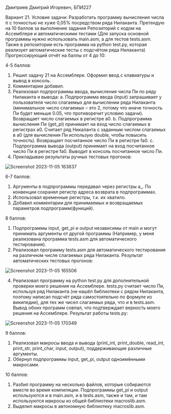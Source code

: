 Дмитриев Дмитрий Игоревич, БПИ227

Вариант 21. Условие задачи: Разработать программу вычисления числа π с точностью не хуже 0,05% посредством ряда Нилаканта.
Претендую на 10 баллов за выполнение задания
Репозиторий с кодом на Ассемблере и автоматическими тестами
(Для запуска основной программы нужно использовать main.asm, а для тестов tests.asm. Также в репозитории есть программа на python test.py, которая реализует автоматические тесты с подсчётом ряда Нилаканта)
Прогрессирующий отчёт на баллы от 4 до 10:

4-5 баллов:
1.	Решил задачу 21 на Ассемблере. Оформил ввод с клавиатуры и вывод в консоль.
2.	Комментарии добавил.
3.	Реализовал подпрограммы ввода, вычисления числа Пи по ряду Нилаканта и вывода:
a.	Подпрограмма ввода (input) запрашивает у пользователя число слагаемых для вычислении ряда Нилаканта (минимальное число слагаемых – это 2, потому что иначе точность Пи будет меньше 0.05, что противоречит условию задачи). Возвращает число слагаемых в регистре a0.
b.	Подпрограмма вычисления Пи (get_pi) принимает на вход число слагаемых в регистрах a0. Считает ряд Никаланта с заданным числом слагаемых в а0 (для вычисления Пи использую double, чтобы повысить точность). Возвращает посчитанное число Пи в регистре fa0.
c.	Подпрограмма вывода (output) принимает на вход посчитанное число Пи в регистре fa0. Выводит в консоль посчитанное число Пи.
4.	Прикладываю результаты ручных тестовых прогонов:


   ![Screenshot 2023-11-05 163837](https://github.com/TIN-slayer/AVS_IDZ-2/assets/43069952/d127e420-7e7c-4986-82e6-8e0b0933b5f0)


6-7 баллов:
1.	Аргументы в подпрограммы передавал через регистры a_. По конвенции сохранял регистр адреса возврата в подпрограммах.
2.	Использовал временные регистры, т.к. их хватило.
3.	Добавил комментарии для принимаемых и возвращаемых параметров подпрограмм(функций).

8 баллов:
1.	Подпрограммы input, get_pi и output независимы от main и могут принимать аргументы от другой программы (Например, у меня реализована программа tests.asm для автоматического тестирования).
2.	Реализовал программу tests.asm для автоматического тестирования на различном числе слагаемых ряда Нилаканта. Результат автоматических тестовых прогонов:


   ![Screenshot 2023-11-05 165506](https://github.com/TIN-slayer/AVS_IDZ-2/assets/43069952/6fb21624-2e32-438f-9717-d4966b68acdd)

 
4.	Реализовал программу на python test.py для дополнительной проверки моего решения на Ассемблере. tests.py считает число Пи, используя ряд Нилаканта (не нашёл библиотеки с рядом Нилаканта, поэтому написал подсчёт ряда самостоятельно по формуле из википедии), для тех же чисел слагаемых ряда, что и в tests.asm. Вывод обоих программ совпал, что подтверждает верность моего решения на Ассемблере. Результат работы tests.py:


   ![Screenshot 2023-11-05 170349](https://github.com/TIN-slayer/AVS_IDZ-2/assets/43069952/49621a8e-310e-4db1-befe-bfdb15f8ec16)


9 баллов:
1.	Реализовал макросы ввода и вывода (print_int, print_double, read_int, print_str, print_char, input, output), поддерживающие различные аргументы.
2.	Обернул подпрограммы input, get_pi, output одноимёнными макросами.

10 баллов:
1.	Разбил программу на несколько файлов, которые собираются вместе во время компиляции. Подпрограммы get_pi и output используются и в main.asm, и в tests.asm, также и там, и там используются макросы из общей библиотеки macroslib.asm.
2.	Выделил макросы в автономную библиотеку macroslib.asm.
